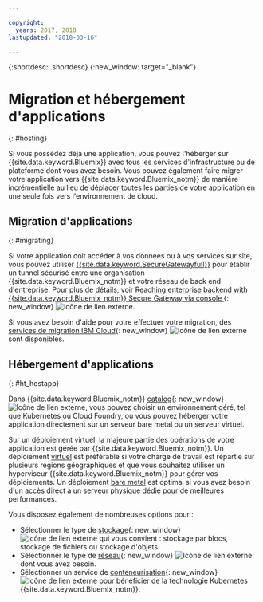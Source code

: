 ```yaml
---

copyright:
  years: 2017, 2018
lastupdated: "2018-03-16"

---
```


{:shortdesc: .shortdesc}
{:new_window: target="_blank"}

# Migration et hébergement d'applications
{: #hosting}

Si vous possédez déjà une application, vous pouvez l'héberger sur {{site.data.keyword.Bluemix}} avec tous les services d'infrastructure ou de plateforme dont vous avez besoin. Vous pouvez également faire migrer votre application vers {{site.data.keyword.Bluemix_notm}} de manière incrémentielle au lieu de déplacer toutes les parties de votre application en une seule fois vers l'environnement de cloud. 

## Migration d'applications
{: #migrating}

Si votre application doit accéder à vos données ou à vos services sur site, vous pouvez utiliser [{{site.data.keyword.SecureGatewayfull}}](../services/SecureGateway/secure_gateway.html) pour établir un tunnel sécurisé entre une organisation {{site.data.keyword.Bluemix_notm}} et votre réseau de back end d'entreprise. Pour plus de détails, voir [Reaching enterprise backend with {{site.data.keyword.Bluemix_notm}} Secure Gateway via console ](https://developer.ibm.com/bluemix/2015/04/01/reaching-enterprise-backend-bluemix-secure-gateway/){: new_window} ![Icône de lien externe](../icons/launch-glyph.svg).

Si vous avez besoin d'aide pour votre effectuer votre migration, des [services de migration IBM Cloud](https://www.ibm.com/cloud/migration-services){: new_window} ![Icône de lien externe](../icons/launch-glyph.svg "Icône de lien externe") sont disponibles. 

## Hébergement d'applications
{: #ht_hostapp}

Dans {{site.data.keyword.Bluemix_notm}} [catalog](https://console.bluemix.net/catalog/?taxonomyNavigation=apps){: new_window} ![Icône de lien externe](../icons/launch-glyph.svg "Icône de lien externe"), vous pouvez choisir un environnement géré, tel que Kubernetes ou Cloud Foundry, ou vous pouvez héberger votre application directement sur un serveur bare metal ou un serveur virtuel. 

Sur un déploiement virtuel, la majeure partie des opérations de votre application est gérée par {{site.data.keyword.Bluemix_notm}}. Un déploiement [virtuel](../vsi/vsi_about.html) est préférable si votre charge de travail est répartie sur plusieurs régions géographiques et que vous souhaitez utiliser un hyperviseur {{site.data.keyword.Bluemix_notm}} pour gérer vos déploiements. Un déploiement [bare metal](../bare-metal/index.html) est optimal si vous avez besoin d'un accès direct à un serveur physique dédié pour de meilleures performances. 

Vous disposez également de nombreuses options pour :
* Sélectionner le type de [stockage](https://console.bluemix.net/catalog/?taxonomyNavigation=apps&category=slstorage){: new_window} ![Icône de lien externe](../icons/launch-glyph.svg "Icône de lien externe") qui vous convient : stockage par blocs, stockage de fichiers ou stockage d'objets. 
* Sélectionner le type de [réseau](https://console.bluemix.net/catalog/?taxonomyNavigation=apps&category=slnetwork){: new_window} ![Icône de lien externe](../icons/launch-glyph.svg "Icône de lien externe") dont vous avez besoin. 
* Sélectionner un service de [conteneurisation](https://console.bluemix.net/catalog/?taxonomyNavigation=apps&category=containers){: new_window} ![Icône de lien externe](../icons/launch-glyph.svg "Icône de lien externe") pour bénéficier de la technologie Kubernetes {{site.data.keyword.Bluemix_notm}}. 
